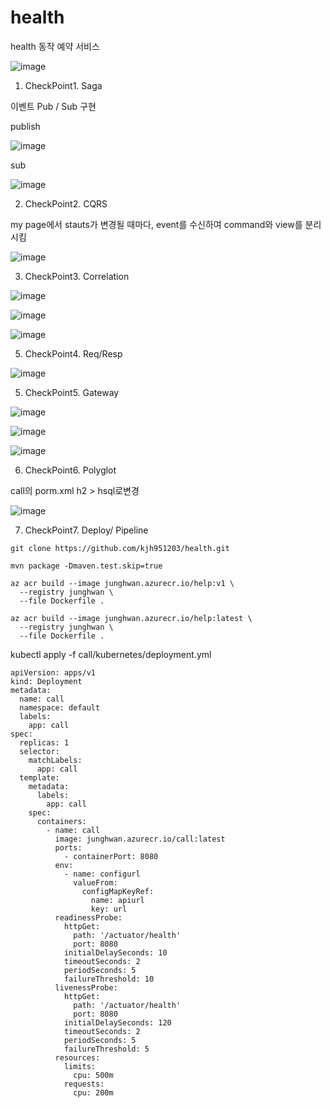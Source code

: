# health
health 동작 예약 서비스

![image](https://user-images.githubusercontent.com/45971330/123205290-92817b00-d4f4-11eb-8422-a1bd6c74565e.png)

1. CheckPoint1. Saga

이벤트 Pub / Sub 구현

publish


![image](https://user-images.githubusercontent.com/45971330/123205972-c5783e80-d4f5-11eb-814b-0730b97a9a7c.png)

sub


![image](https://user-images.githubusercontent.com/45971330/123206048-ed67a200-d4f5-11eb-8f42-65d95d1b030c.png)

2. CheckPoint2. CQRS

my page에서 stauts가 변경될 때마다, event를 수신하여 command와 view를 분리시킴 

![image](https://user-images.githubusercontent.com/45971330/123215521-84872680-d503-11eb-8204-d1d904d470d1.png)


3. CheckPoint3. Correlation

![image](https://user-images.githubusercontent.com/45971330/123214139-cd3de000-d501-11eb-9648-867699c35a92.png)

![image](https://user-images.githubusercontent.com/45971330/123214943-cc597e00-d502-11eb-8086-ad5052ac9901.png)

![image](https://user-images.githubusercontent.com/45971330/123215043-e6935c00-d502-11eb-9640-7906b307bead.png)


5. CheckPoint4. Req/Resp


![image](https://user-images.githubusercontent.com/45971330/123213509-09bd0c00-d501-11eb-8948-0c37ce99aa5f.png)


5. CheckPoint5. Gateway


![image](https://user-images.githubusercontent.com/45971330/123208903-d2e3f780-d4fa-11eb-9798-15b9409289aa.png)


![image](https://user-images.githubusercontent.com/45971330/123208979-ef802f80-d4fa-11eb-9406-2f4edf34d79c.png)


![image](https://user-images.githubusercontent.com/45971330/123209207-3ff78d00-d4fb-11eb-85a7-1bc380b88e95.png)


6. CheckPoint6. Polyglot

call의 porm.xml h2 > hsql로변경

![image](https://user-images.githubusercontent.com/45971330/123209777-168b3100-d4fc-11eb-98bf-6b1960d2ee92.png)



7. CheckPoint7. Deploy/ Pipeline

```
git clone https://github.com/kjh951203/health.git

mvn package -Dmaven.test.skip=true

az acr build --image junghwan.azurecr.io/help:v1 \
  --registry junghwan \
  --file Dockerfile . 
  
az acr build --image junghwan.azurecr.io/help:latest \
  --registry junghwan \
  --file Dockerfile . 
```

kubectl apply -f call/kubernetes/deployment.yml

```
apiVersion: apps/v1
kind: Deployment
metadata:
  name: call
  namespace: default
  labels:
    app: call
spec:
  replicas: 1
  selector:
    matchLabels:
      app: call
  template:
    metadata:
      labels:
        app: call
    spec:
      containers:
        - name: call
          image: junghwan.azurecr.io/call:latest
          ports:
            - containerPort: 8080
          env:
            - name: configurl
              valueFrom:
                configMapKeyRef:
                  name: apiurl
                  key: url
          readinessProbe:
            httpGet:
              path: '/actuator/health'
              port: 8080
            initialDelaySeconds: 10
            timeoutSeconds: 2
            periodSeconds: 5
            failureThreshold: 10
          livenessProbe:
            httpGet:
              path: '/actuator/health'
              port: 8080
            initialDelaySeconds: 120
            timeoutSeconds: 2
            periodSeconds: 5
            failureThreshold: 5
          resources:
            limits:
              cpu: 500m
            requests:
              cpu: 200m
```


